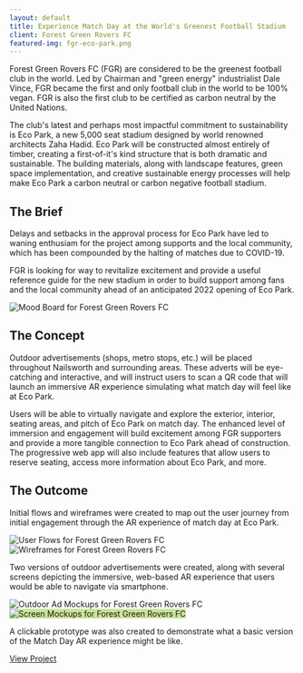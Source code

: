 ```yaml
---
layout: default
title: Experience Match Day at the World's Greenest Football Stadium
client: Forest Green Rovers FC
featured-img: fgr-eco-park.png
---
```


Forest Green Rovers FC (FGR) are considered to be the greenest football club in the world. Led by Chairman and "green energy" industrialist Dale Vince, FGR became the first and only football club in the world to be 100% vegan. FGR is also the first club to be certified as carbon neutral by the United Nations.

The club's latest and perhaps most impactful commitment to sustainability is Eco Park, a new 5,000 seat stadium designed by world renowned architects Zaha Hadid. Eco Park will be constructed almost entirely of timber, creating a first-of-it's kind structure that is both dramatic and sustainable. The building materials, along with landscape features, green space implementation, and creative sustainable energy processes will help make Eco Park a carbon neutral or carbon negative football stadium.

## The Brief

Delays and setbacks in the approval process for Eco Park have led to waning enthusiam for the project among supports and the local community, which has been compounded by the halting of matches due to COVID-19.

FGR is looking for way to revitalize excitement and provide a useful reference guide for the new stadium in order to build support among fans and the local community ahead of an anticipated 2022 opening of Eco Park.

<!-- FGR Mood Board -->
<img src="https://res.cloudinary.com/zheisey/image/upload/c_scale,f_auto,q_auto,w_750/v1593440724/zac-heisey.com/projects/fgr-mood-board.png" alt="Mood Board for Forest Green Rovers FC" loading="lazy">

## The Concept

Outdoor advertisements (shops, metro stops, etc.) will be placed throughout Nailsworth and surrounding areas. These adverts will be eye-catching and interactive, and will instruct users to scan a QR code that will launch an immersive AR experience simulating what match day will feel like at Eco Park.

Users will be able to virtually navigate and explore the exterior, interior, seating areas, and pitch of Eco Park on match day. The enhanced level of immersion and engagement will build excitement among FGR supporters and provide a more tangible connection to Eco Park ahead of construction. The progressive web app will also include features that allow users to reserve seating, access more information about Eco Park, and more.

## The Outcome

Initial flows and wireframes were created to map out the user journey from initial engagement through the AR experience of match day at Eco Park.

<!-- FGR Flows & Wireframes -->
<img src="https://res.cloudinary.com/zheisey/image/upload/c_scale,f_auto,q_auto,w_750/v1593531785/zac-heisey.com/projects/fgr-flows.png" alt="User Flows for Forest Green Rovers FC" loading="lazy">

<img src="https://res.cloudinary.com/zheisey/image/upload/c_scale,f_auto,q_auto,w_750//v1593526822/zac-heisey.com/projects/fgr-wireframes.png" alt="Wireframes for Forest Green Rovers FC" loading="lazy">

Two versions of outdoor advertisements were created, along with several screens depicting the immersive, web-based AR experience that users would be able to navigate via smartphone.

<!-- FGR Outdoor Ads -->
<img src="https://res.cloudinary.com/zheisey/image/upload/c_scale,f_auto,q_auto,w_750/v1593524636/zac-heisey.com/projects/fgr-outdoor-ads.png" alt="Outdoor Ad Mockups for Forest Green Rovers FC" loading="lazy">

<!-- FGR Screens -->
<img style="background-color: #99cc3380" src="https://res.cloudinary.com/zheisey/image/upload/c_scale,f_auto,q_auto,w_750/v1593524627/zac-heisey.com/projects/fgr-screens.png" alt="Screen Mockups for Forest Green Rovers FC" loading="lazy">

A clickable prototype was also created to demonstrate what a basic version of the Match Day AR experience might be like.

<!-- FGR Protoype link -->
<a href="https://www.figma.com/proto/YLrm3bWMm5QkeRBSL7EPSj/Experience-Match-Day-at-Eco-Park?node-id=27096%3A16&scaling=scale-down" rel="noopener noreferrer" target="_blank">View Project</a>
